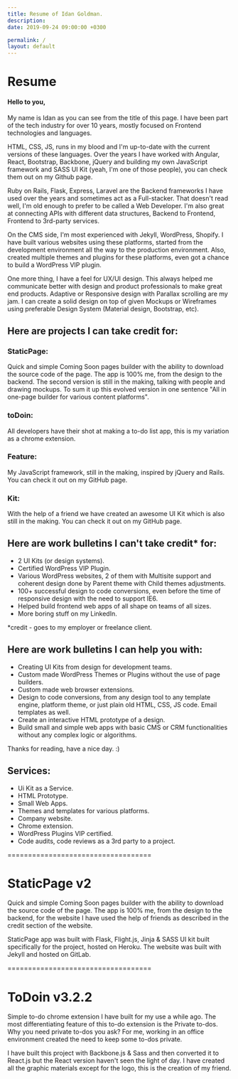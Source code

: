 ```yaml
---
title: Resume of Idan Goldman.
description:
date: 2019-09-24 09:00:00 +0300

permalink: /
layout: default
---
```


# Resume

#### Hello to you,

My name is Idan as you can see from the title of this page. I have been part of the tech industry for over 10 years, mostly focused on Frontend technologies and languages.

HTML, CSS, JS, runs in my blood and I'm up-to-date with the current versions of these languages. Over the years I have worked with Angular, React, Bootstrap, Backbone, jQuery and building my own JavaScript framework and SASS UI Kit (yeah, I'm one of those people), you can check them out on my Github page.

Ruby on Rails, Flask, Express, Laravel are the Backend frameworks I have used over the years and sometimes act as a Full-stacker. That doesn't read well, I'm old enough to prefer to be called a Web Developer. I'm also great at connecting APIs with different data structures, Backend to Frontend, Frontend to 3rd-party services.

On the CMS side, I'm most experienced with Jekyll, WordPress, Shopify. I have built various websites using these platforms, started from the development environment all the way to the production environment. Also, created multiple themes and plugins for these platforms, even got a chance to build a WordPress VIP plugin.

One more thing, I have a feel for UX/UI design. This always helped me communicate better with design and product professionals to make great end products. Adaptive or Responsive design with Parallax scrolling are my jam. I can create a solid design on top of given Mockups or Wireframes using preferable Design System (Material design, Bootstrap, etc).


## Here are projects I can take credit for:

### StaticPage:
Quick and simple Coming Soon pages builder with the ability to download the source code of the page. The app is 100% me, from the design to the backend. The second version is still in the making, talking with people and drawing mockups. To sum it up this evolved version in one sentence "All in one-page builder for various content platforms".

### toDoin:
All developers have their shot at making a to-do list app, this is my variation as a chrome extension.

### Feature:
My JavaScript framework, still in the making, inspired by jQuery and Rails. You can check it out on my GitHub page.

### Kit:
With the help of a friend we have created an awesome UI Kit which is also still in the making. You can check it out on my GitHub page.


## Here are work bulletins I can't take credit* for:

- 2 UI Kits (or design systems).
- Certified WordPress VIP Plugin.
- Various WordPress websites, 2 of them with Multisite support and coherent design done by Parent theme with Child themes adjustments.
- 100+ successful design to code conversions, even before the time of responsive design with the need to support IE6.
- Helped build frontend web apps of all shape on teams of all sizes.
- More boring stuff on my LinkedIn.

*credit - goes to my employer or freelance client.

## Here are work bulletins I can help you with:

- Creating UI Kits from design for development teams.
- Custom made WordPress Themes or Plugins without the use of page builders.
- Custom made web browser extensions.
- Design to code conversions, from any design tool to any template engine, platform theme, or just plain old HTML, CSS, JS code. Email templates as well.
- Create an interactive HTML prototype of a design.
- Build small and simple web apps with basic CMS or CRM functionalities without any complex logic or algorithms.

Thanks for reading, have a nice day. :)


## Services:
- Ui Kit as a Service.
- HTML Prototype.
- Small Web Apps.
- Themes and templates for various platforms.
- Company website.
- Chrome extension.
- WordPress Plugins VIP certified.
- Code audits, code reviews as a 3rd party to a project.

===================================

# StaticPage v2

Quick and simple Coming Soon pages builder with the ability to download the source code of the page. The app is 100% me, from the design to the backend, for the website I have used the help of friends as described in the credit section of the website.

StaticPage app was built with Flask, Flight.js, Jinja & SASS UI kit built specifically for the project, hosted on Heroku. The website was built with Jekyll and hosted on GitLab.

===================================

# ToDoin v3.2.2

Simple to-do chrome extension I have built for my use a while ago. The most differentiating feature of this to-do extension is the Private to-dos. Why you need private to-dos you ask? For me, working in an office environment created the need to keep some to-dos private.

I have built this project with Backbone.js & Sass and then converted it to React.js but the React version haven't seen the light of day. I have created all the graphic materials except for the logo, this is the creation of my friend.
